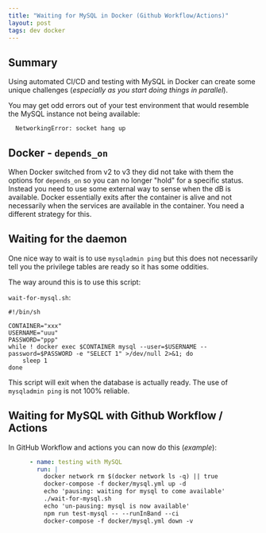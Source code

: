 ```yaml
---
title: "Waiting for MySQL in Docker (Github Workflow/Actions)"
layout: post
tags: dev docker
---
```


## Summary

Using automated CI/CD and testing with MySQL in Docker can create some unique challenges (*especially as you start doing things in parallel*).

You may get odd errors out of your test environment that would resemble the MySQL instance not being available:

```
  NetworkingError: socket hang up
```

## Docker - `depends_on`

When Docker switched from v2 to v3 they did not take with them the options for `depends_on` so you can no longer "hold" for a specific status.  Instead you need to use some external way to sense when the dB is available.  Docker essentially exits after the container is alive and not necessarily when the services are available in the container.  You need a different strategy for this.

## Waiting for the daemon

One nice way to wait is to use `mysqladmin ping` but this does not necessarily tell you the privilege tables are ready so it has some oddities.

The way around this is to use this script:

`wait-for-mysql.sh`:
```shell
#!/bin/sh

CONTAINER="xxx"
USERNAME="uuu"
PASSWORD="ppp"
while ! docker exec $CONTAINER mysql --user=$USERNAME --password=$PASSWORD -e "SELECT 1" >/dev/null 2>&1; do
    sleep 1
done
```

This script will exit when the database is actually ready.  The use of `mysqladmin ping` is not 100% reliable.

## Waiting for MySQL with Github Workflow / Actions

In GitHub Workflow and actions you can now do this (*example*):

```yaml
      - name: testing with MySQL
        run: |
          docker network rm $(docker network ls -q) || true
          docker-compose -f docker/mysql.yml up -d
          echo 'pausing: waiting for mysql to come available'
          ./wait-for-mysql.sh
          echo 'un-pausing: mysql is now available'
          npm run test-mysql -- --runInBand --ci
          docker-compose -f docker/mysql.yml down -v
```
